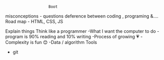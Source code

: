                        Boot
misconceptions - questions
deference between coding , programing &....
Road map -
       HTML, CSS, JS
       
Explain things
Think like a programmer
    -What I want the computer to do
    -program is 90% reading and 10% writing
    -Process of growing 💗
    -Complexity is fun 😊
    -Data / algorithm
Tools 
   - git
    


